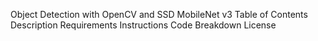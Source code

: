 Object Detection with OpenCV and SSD MobileNet v3
Table of Contents
Description
Requirements
Instructions
Code Breakdown
License
